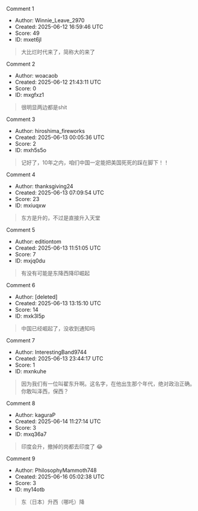 Comment 1

- Author: Winnie_Leave_2970
- Created: 2025-06-12 16:59:46 UTC
- Score: 49
- ID: mxet6jl

> 大比烂时代来了，简称大的来了

Comment 2

- Author: woacaob
- Created: 2025-06-12 21:43:11 UTC
- Score: 0
- ID: mxgfxz1

> 很明显两边都是shit

Comment 3

- Author: hiroshima_fireworks
- Created: 2025-06-13 00:05:36 UTC
- Score: 2
- ID: mxh5s5o

> 记好了，10年之内，咱们中国一定能把美国死死的踩在脚下！！

Comment 4

- Author: thanksgiving24
- Created: 2025-06-13 07:09:54 UTC
- Score: 23
- ID: mxiuqxw

> 东方是升的，不过是直接升入天堂

Comment 5

- Author: editiontom
- Created: 2025-06-13 11:51:05 UTC
- Score: 7
- ID: mxjq0du

> 有没有可能是东降西降印崛起

Comment 6

- Author: [deleted]
- Created: 2025-06-13 13:15:10 UTC
- Score: 14
- ID: mxk3l5p

> 中国已经崛起了，没收到通知吗

Comment 7

- Author: InterestingBand9744
- Created: 2025-06-13 23:44:17 UTC
- Score: 1
- ID: mxnkuhe

> 因为我们有一位叫翟东升啊。这名字，在他出生那个年代，绝对政治正确。你敢叫泽西，保西？

Comment 8

- Author: kaguraP
- Created: 2025-06-14 11:27:14 UTC
- Score: 3
- ID: mxq36a7

> 印度会升，撤掉的岗都去印度了 😂

Comment 9

- Author: PhilosophyMammoth748
- Created: 2025-06-16 05:02:38 UTC
- Score: 3
- ID: my14otb

> 东（日本）升西（哪吒）降
